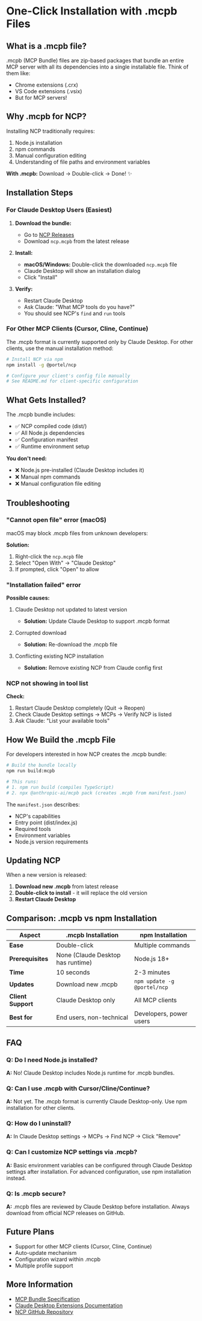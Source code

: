 # One-Click Installation with .mcpb Files

## What is a .mcpb file?

.mcpb (MCP Bundle) files are zip-based packages that bundle an entire MCP server with all its dependencies into a single installable file. Think of them like:
- Chrome extensions (.crx)
- VS Code extensions (.vsix)
- But for MCP servers!

## Why .mcpb for NCP?

Installing NCP traditionally requires:
1. Node.js installation
2. npm commands
3. Manual configuration editing
4. Understanding of file paths and environment variables

**With .mcpb:** Download → Double-click → Done! ✨

## Installation Steps

### For Claude Desktop Users (Easiest)

1. **Download the bundle:**
   - Go to [NCP Releases](https://github.com/portel-dev/ncp/releases/latest)
   - Download `ncp.mcpb` from the latest release

2. **Install:**
   - **macOS/Windows:** Double-click the downloaded `ncp.mcpb` file
   - Claude Desktop will show an installation dialog
   - Click "Install"

3. **Verify:**
   - Restart Claude Desktop
   - Ask Claude: "What MCP tools do you have?"
   - You should see NCP's `find` and `run` tools

### For Other MCP Clients (Cursor, Cline, Continue)

The .mcpb format is currently supported only by Claude Desktop. For other clients, use the manual installation method:

```bash
# Install NCP via npm
npm install -g @portel/ncp

# Configure your client's config file manually
# See README.md for client-specific configuration
```

## What Gets Installed?

The .mcpb bundle includes:
- ✅ NCP compiled code (dist/)
- ✅ All Node.js dependencies
- ✅ Configuration manifest
- ✅ Runtime environment setup

**You don't need:**
- ❌ Node.js pre-installed (Claude Desktop includes it)
- ❌ Manual npm commands
- ❌ Manual configuration file editing

## Troubleshooting

### "Cannot open file" error (macOS)

macOS may block .mcpb files from unknown developers:

**Solution:**
1. Right-click the `ncp.mcpb` file
2. Select "Open With" → "Claude Desktop"
3. If prompted, click "Open" to allow

### "Installation failed" error

**Possible causes:**
1. Claude Desktop not updated to latest version
   - **Solution:** Update Claude Desktop to support .mcpb format

2. Corrupted download
   - **Solution:** Re-download the .mcpb file

3. Conflicting existing NCP installation
   - **Solution:** Remove existing NCP from Claude config first

### NCP not showing in tool list

**Check:**
1. Restart Claude Desktop completely (Quit → Reopen)
2. Check Claude Desktop settings → MCPs → Verify NCP is listed
3. Ask Claude: "List your available tools"

## How We Build the .mcpb File

For developers interested in how NCP creates the .mcpb bundle:

```bash
# Build the bundle locally
npm run build:mcpb

# This runs:
# 1. npm run build (compiles TypeScript)
# 2. npx @anthropic-ai/mcpb pack (creates .mcpb from manifest.json)
```

The `manifest.json` describes:
- NCP's capabilities
- Entry point (dist/index.js)
- Required tools
- Environment variables
- Node.js version requirements

## Updating NCP

When a new version is released:

1. **Download new .mcpb** from latest release
2. **Double-click to install** - it will replace the old version
3. **Restart Claude Desktop**

## Comparison: .mcpb vs npm Installation

| Aspect | .mcpb Installation | npm Installation |
|--------|-------------------|------------------|
| **Ease** | Double-click | Multiple commands |
| **Prerequisites** | None (Claude Desktop has runtime) | Node.js 18+ |
| **Time** | 10 seconds | 2-3 minutes |
| **Updates** | Download new .mcpb | `npm update -g @portel/ncp` |
| **Client Support** | Claude Desktop only | All MCP clients |
| **Best for** | End users, non-technical | Developers, power users |

## FAQ

### Q: Do I need Node.js installed?
**A:** No! Claude Desktop includes Node.js runtime for .mcpb bundles.

### Q: Can I use .mcpb with Cursor/Cline/Continue?
**A:** Not yet. The .mcpb format is currently Claude Desktop-only. Use npm installation for other clients.

### Q: How do I uninstall?
**A:** In Claude Desktop settings → MCPs → Find NCP → Click "Remove"

### Q: Can I customize NCP settings via .mcpb?
**A:** Basic environment variables can be configured through Claude Desktop settings after installation. For advanced configuration, use npm installation instead.

### Q: Is .mcpb secure?
**A:** .mcpb files are reviewed by Claude Desktop before installation. Always download from official NCP releases on GitHub.

## Future Plans

- Support for other MCP clients (Cursor, Cline, Continue)
- Auto-update mechanism
- Configuration wizard within .mcpb
- Multiple profile support

## More Information

- [MCP Bundle Specification](https://github.com/anthropics/mcpb)
- [Claude Desktop Extensions Documentation](https://www.anthropic.com/engineering/desktop-extensions)
- [NCP GitHub Repository](https://github.com/portel-dev/ncp)
